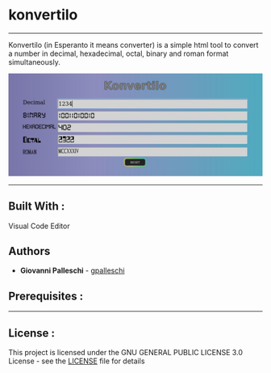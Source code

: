 # konvertilo

----

Konvertilo (in Esperanto it means converter) is a simple html tool to convert a number in decimal, hexadecimal, octal, binary and roman format simultaneously.  

![konvertilo](./images/Konvertilo.png)   

----

## Built With :

Visual Code Editor  

## Authors

* **Giovanni Palleschi** - [gpalleschi](https://github.com/gpalleschi)  

## Prerequisites :

----

## License :

This project is licensed under the GNU GENERAL PUBLIC LICENSE 3.0 License - see the [LICENSE](LICENSE) file for details

